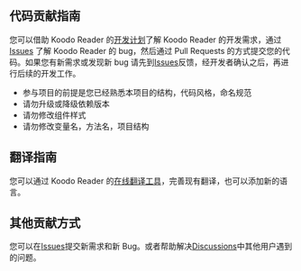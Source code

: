 ## 代码贡献指南

您可以借助 Koodo Reader 的[开发计划](https://troyeguo.notion.site/215baeda57804fd29dbb0e91d1e6a021?v=360c00183d944b598668f34c255edfd7)了解 Koodo Reader 的开发需求，通过 [Issues](https://github.com/troyeguo/koodo-reader/issues) 了解 Koodo Reader 的 bug，然后通过 Pull Requests 的方式提交您的代码。如果您有新需求或发现新 bug 请先到[Issues](https://github.com/troyeguo/koodo-reader/issues)反馈，经开发者确认之后，再进行后续的开发工作。

- 参与项目的前提是您已经熟悉本项目的结构，代码风格，命名规范
- 请勿升级或降级依赖版本
- 请勿修改组件样式
- 请勿修改变量名，方法名，项目结构

## 翻译指南

您可以通过 Koodo Reader 的[在线翻译工具](https://poeditor.com/join/project?hash=fk4qbQTlsk)，完善现有翻译，也可以添加新的语言。

## 其他贡献方式

您可以在[Issues](https://github.com/troyeguo/koodo-reader/issues)提交新需求和新 Bug。或者帮助解决[Discussions](https://github.com/troyeguo/koodo-reader/discussions)中其他用户遇到的问题。
